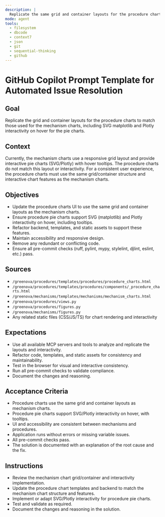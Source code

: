 ```yaml
---
description: |
  Replicate the same grid and container layouts for the procedure charts as already implemented with the mechanism charts, including SVG matplotlib and Plotly interactivity on hover for the pie charts. Ensure the UI, interactivity, and accessibility are consistent between mechanisms and procedures. Update backend, templates, and static assets as needed.
mode: agent
tools:
  - filesystem
  - dbcode
  - context7
  - json
  - git
  - sequential-thinking
  - github
---
```


# GitHub Copilot Prompt Template for Automated Issue Resolution

## Goal

Replicate the grid and container layouts for the procedure charts to match
those used for the mechanism charts, including SVG matplotlib and Plotly
interactivity on hover for the pie charts.

## Context

Currently, the mechanism charts use a responsive grid layout and provide
interactive pie charts (SVG/Plotly) with hover tooltips. The procedure charts
do not match this layout or interactivity. For a consistent user experience,
the procedure charts must use the same grid/container structure and interactive
chart features as the mechanism charts.

## Objectives

- Update the procedure charts UI to use the same grid and container layouts as
  the mechanism charts.
- Ensure procedure pie charts support SVG (matplotlib) and Plotly interactivity
  on hover, including tooltips.
- Refactor backend, templates, and static assets to support these features.
- Maintain accessibility and responsive design.
- Remove any redundant or conflicting code.
- Ensure all pre-commit checks (ruff, pylint, mypy, stylelint, djlint, eslint,
  etc.) pass.

## Sources

- `/greenova/procedures/templates/procedures/procedure_charts.html`
- `/greenova/procedures/templates/procedures/components/_procedure_charts.html`
- `/greenova/mechanisms/templates/mechanisms/mechanism_charts.html`
- `/greenova/procedures/views.py`
- `/greenova/procedures/figures.py`
- `/greenova/mechanisms/figures.py`
- Any related static files (CSS/JS/TS) for chart rendering and interactivity

## Expectations

- Use all available MCP servers and tools to analyze and replicate the layouts
  and interactivity.
- Refactor code, templates, and static assets for consistency and
  maintainability.
- Test in the browser for visual and interactive consistency.
- Run all pre-commit checks to validate compliance.
- Document the changes and reasoning.

## Acceptance Criteria

- Procedure charts use the same grid and container layouts as mechanism charts.
- Procedure pie charts support SVG/Plotly interactivity on hover, with
  tooltips.
- UI and accessibility are consistent between mechanisms and procedures.
- Application runs without errors or missing variable issues.
- All pre-commit checks pass.
- The solution is documented with an explanation of the root cause and the fix.

## Instructions

- Review the mechanism chart grid/container and interactivity implementation.
- Update the procedure chart templates and backend to match the mechanism chart
  structure and features.
- Implement or adapt SVG/Plotly interactivity for procedure pie charts.
- Test and validate as required.
- Document the changes and reasoning in the solution.
